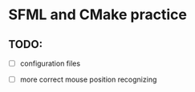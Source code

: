 # SFML and CMake practice


## TODO:
 - [ ] configuration files
 - [ ] more correct mouse position recognizing
 